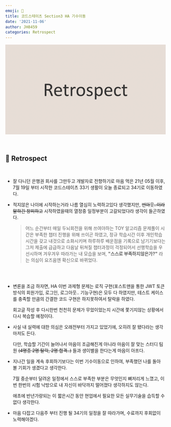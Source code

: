 ```yaml
---
emoji: 🤔
title: 코드스테이츠 Section3 HA 기수이동
date: '2021-11-06'
author: JH8459
categories: Retrospect
---
```


![github-blog.png](../../assets/common/RETROSPECT.png)

<br>

## 🤔 Retrospect

<br>

- 잘 다니던 은행권 회사를 그만두고 개발자로 전향하기로 마음 먹은 21년 05월 이후, 7월 19일 부터 시작한 코드스테이츠 33기 생활이 오늘 종료되고 34기로 이동하였다.

- 적지않은 나이에 시작하는거라 나름 열심히 노력하고있다 생각했지만, ~~번아웃..이라말하긴 창피하고~~ 시작하였을때의 열정중 일정부분이 고갈되었다라 생각이 들곤하였다.

  > 어느 순간부터 매일 두뇌회전을 위해 쓰여야하는 TOY 알고리즘 문제풀이 시간은 부족한 챕터 진행을 위해 쓰이곤 하였고, 정규 학습시간 이후 개인학습시간을 갖고 내것으로 소화시키며 하루하루 배운점을 기록으로 남기기보다는 그저 제출에 급급하고 다음날 뒤쳐질 챕터과정이 걱정되어서 선행학습을 우선시하며 겨우겨우 따라가는 내 모습을 보며, **"스스로 부족하지않은가?"** 라는 의심이 요즈음엔 확신으로 바뀌었다.

<br>
<br>

- 변론을 조금 하자면, HA 이번 과제형 문제는 로직 구현(포스트맨을 통한 JWT 토큰 방식의 회원가입, 로그인, 로그아웃.. 기능구현)은 모두 다 하였지만, 테스트 케이스를 충족할 만큼의 간결한 코드 구현은 하지못하여서 탈락을 하였다.

  회고글 작성 후 다시한번 천천히 문제가 무었이었는지 시간에 쫓기지않는 상황에서 다시 복습할 예정이다.

- 사실 내 실력에 대한 의심은 오래전부터 가지고 있었기에, 오히려 잘 됐다라는 생각마저도 든다.

  다만, 학습할 기간이 늘어나서 마음이 조급해진게 아니라 마음이 잘 맞는 스터디 팀원 ~~(4명중 2명 탈락, 2명 합격..)~~ 들과 생이별을 한다는게 마음이 아프다.

- 지나간 일을 계속 후회하기보다는 이번 기수이동으로 인하여, 부족했던 나를 돌아 볼 기회가 생겼다고 생각한다.

  7월 중순부터 달려온 일정에서 스스로 부족한 부분은 무엇인지 뼈저리게 느꼈고, 이번 한번의 시험 낙방으로 내 자신이 바닥까지 떨어졌다 생각하지도 않는다.

  애초에 반년가량되는 이 짧은시간 동안 현업에서 필요한 모든 실무기술을 습득할 수 없다 생각한다.

- 마음 다잡고 다음주 부터 진행 될 34기의 일정을 잘 따라가며, 수료까지 후회없이 노력해야겠다.

<br>
<br>

```toc

```
